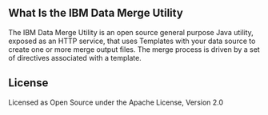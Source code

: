 ## What Is the IBM Data Merge Utility

The IBM Data Merge Utility is an open source general purpose Java utility, 
exposed as an HTTP service, that uses Templates with your data source to create 
one or more merge output files. The merge process is driven by a set of directives 
associated with a template. 

## License

Licensed as Open Source under the Apache License, Version 2.0